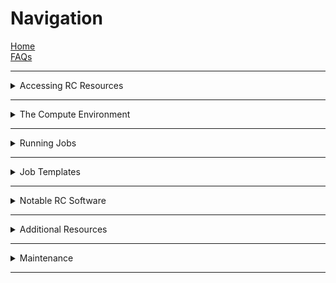 # Navigation

[Home](Home)  
[FAQs](FAQs)

---

<details>
    <summary> Accessing RC Resources </summary>

---

- [Logging In](Logging-In)
- [Duo Access for CU Users](Duo-Access-For-CU-Users)
- [Logging in with Duo](Logging-in-with-duo)
- [RMACC Access to Summit](RMACC-Access-to-Summit)
- [Blanca Access](Blanca-Access)
- [Allocations](the-allocations-process)

</details>  

---

<details>
<summary> The Compute Environment </summary>

---

- [Node Types](node-types)
- [File Systems](File-Systems)
- [RC-Supported Software](The-Module-System)
- [Compiling Software](Compiling-and-Linking)
- [Data Transfers](Data-Transfers) 
- [PetaLibrary](PetaLibrary) 

</details>

---

<details>
<summary> Running Jobs </summary>

---

- [The sbatch Command](the-sbatch-command)
- [Job Submission](Job-Submissions)
- [Useful Slurm Commands](useful-slurm-commands)
- [squeue Status Codes](squeue-status-codes)
- [Interactive Jobs](Interactive-Jobs)

</details>

---

<details>
<summary> Job Templates </summary>

---

- [General Job Script](https://raw.githubusercontent.com/ResearchComputing/Research-Computing-User-Tutorials/master/Templates/General-Job-Template.sh)
- [Matlab Job Script](https://raw.githubusercontent.com/ResearchComputing/Research-Computing-User-Tutorials/master/Templates/Matlab-Job-Template.sh)
- [MPI Job Script](https://raw.githubusercontent.com/ResearchComputing/Research-Computing-User-Tutorials/master/Templates/MPI-Job-Template.sh)
- [OpenMP Job Script](https://raw.githubusercontent.com/ResearchComputing/Research-Computing-User-Tutorials/master/Templates/OpenMP-Job-Template)

</details>

---

<details>
<summary> Notable RC Software </summary>

---

- [The Load Balancer](The-Load-Balancer-Tool)
- [JupyterHub](JupyterHub)
- [Gaussian](Gaussian)

</details>

---

<details>
<summary> Additional Resources </summary>

---

- [University of Utah Videos](University-of-Utah-Videos)
- [Coding Best Practices](Coding-Best-Practices)
- [Fundamentals of Parallel Computing](Fundamentals-of-Parallel-Computing)
- [Matlab](Matlab-on-Summit)
- MPI
    + [C/C++](MPI-C)
    + [Fortran](MPI-Fortran)
- OpenMP 
    + [C/C++](OpenMP-C)
    + [Fortran](OpenMP-Fortran)
- [Parallel Programming with Jupyter Notebooks](Parallel-Programming-with-Jupyter-Notebooks)

</details>

---

<details>
<summary> Maintenance </summary>

---

- [CHANGELOG](CHANGELOG)
- [JupyterHub CHANGELOG](JupyterHub-CHANGELOG)

</details>

---